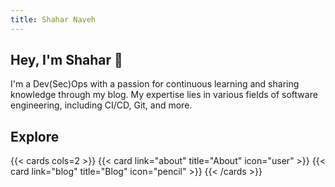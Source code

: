 ```yaml
---
title: Shahar Naveh
---
```


## Hey, I'm Shahar 👋
I'm a Dev(Sec)Ops with a passion for continuous learning and sharing knowledge through my blog. My expertise lies in various fields of software engineering, including CI/CD, Git, and more.

## Explore

{{< cards cols=2 >}}
  {{< card link="about" title="About" icon="user" >}}
  {{< card link="blog" title="Blog" icon="pencil" >}}
{{< /cards >}}
